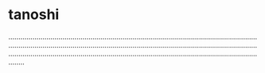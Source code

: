 # tanoshi

............................................................................................................................................................................................................................................................................................................................................................................................